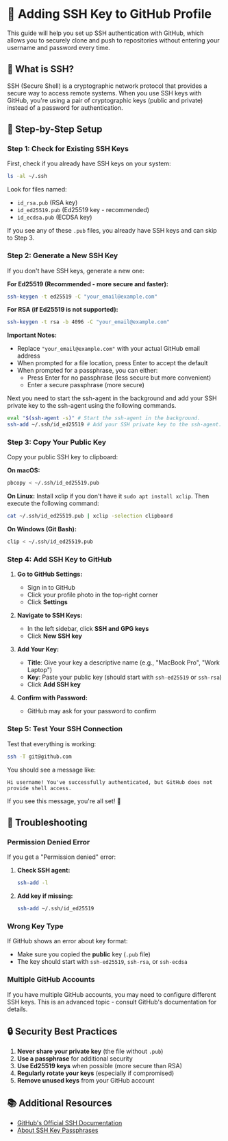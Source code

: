 # 🔑 Adding SSH Key to GitHub Profile

This guide will help you set up SSH authentication with GitHub, which allows you to securely clone and push to repositories without entering your username and password every time.

## 🎯 What is SSH?

SSH (Secure Shell) is a cryptographic network protocol that provides a secure way to access remote systems. When you use SSH keys with GitHub, you're using a pair of cryptographic keys (public and private) instead of a password for authentication.

## 🚀 Step-by-Step Setup

### Step 1: Check for Existing SSH Keys

First, check if you already have SSH keys on your system:

```bash
ls -al ~/.ssh
```

Look for files named:
- `id_rsa.pub` (RSA key)
- `id_ed25519.pub` (Ed25519 key - recommended)
- `id_ecdsa.pub` (ECDSA key)

If you see any of these `.pub` files, you already have SSH keys and can skip to Step 3.

### Step 2: Generate a New SSH Key

If you don't have SSH keys, generate a new one:

**For Ed25519 (Recommended - more secure and faster):**
```bash
ssh-keygen -t ed25519 -C "your_email@example.com"
```

**For RSA (if Ed25519 is not supported):**
```bash
ssh-keygen -t rsa -b 4096 -C "your_email@example.com"
```

**Important Notes:**
- Replace `"your_email@example.com"` with your actual GitHub email address
- When prompted for a file location, press Enter to accept the default
- When prompted for a passphrase, you can either:
  - Press Enter for no passphrase (less secure but more convenient)
  - Enter a secure passphrase (more secure)

Next you need to start the ssh-agent in the background and add your SSH private key to the ssh-agent using the following commands. 
```sh
eval "$(ssh-agent -s)" # Start the ssh-agent in the background.
ssh-add ~/.ssh/id_ed25519 # Add your SSH private key to the ssh-agent.
```


### Step 3: Copy Your Public Key

Copy your public SSH key to clipboard:

**On macOS:**
```bash
pbcopy < ~/.ssh/id_ed25519.pub
```

**On Linux:**
Install xclip if you don't have it `sudo apt install xclip`.
Then execute the following command:
```bash
cat ~/.ssh/id_ed25519.pub | xclip -selection clipboard
```

**On Windows (Git Bash):**
```bash
clip < ~/.ssh/id_ed25519.pub
```

### Step 4: Add SSH Key to GitHub

1. **Go to GitHub Settings:**
   - Sign in to GitHub
   - Click your profile photo in the top-right corner
   - Click **Settings**

2. **Navigate to SSH Keys:**
   - In the left sidebar, click **SSH and GPG keys**
   - Click **New SSH key**

3. **Add Your Key:**
   - **Title**: Give your key a descriptive name (e.g., "MacBook Pro", "Work Laptop")
   - **Key**: Paste your public key (should start with `ssh-ed25519` or `ssh-rsa`)
   - Click **Add SSH key**

4. **Confirm with Password:**
   - GitHub may ask for your password to confirm

### Step 5: Test Your SSH Connection

Test that everything is working:

```bash
ssh -T git@github.com
```

You should see a message like:
```
Hi username! You've successfully authenticated, but GitHub does not provide shell access.
```

If you see this message, you're all set! 🎉

## 🔧 Troubleshooting

### Permission Denied Error
If you get a "Permission denied" error:

1. **Check SSH agent:**
   ```bash
   ssh-add -l
   ```

2. **Add key if missing:**
   ```bash
   ssh-add ~/.ssh/id_ed25519
   ```

### Wrong Key Type
If GitHub shows an error about key format:
- Make sure you copied the **public** key (`.pub` file)
- The key should start with `ssh-ed25519`, `ssh-rsa`, or `ssh-ecdsa`

### Multiple GitHub Accounts
If you have multiple GitHub accounts, you may need to configure different SSH keys. This is an advanced topic - consult GitHub's documentation for details.

## 🔒 Security Best Practices

1. **Never share your private key** (the file without `.pub`)
2. **Use a passphrase** for additional security
3. **Use Ed25519 keys** when possible (more secure than RSA)
4. **Regularly rotate your keys** (especially if compromised)
5. **Remove unused keys** from your GitHub account

## 📚 Additional Resources

- [GitHub's Official SSH Documentation](https://docs.github.com/en/authentication/connecting-to-github-with-ssh)
- [About SSH Key Passphrases](https://docs.github.com/en/authentication/connecting-to-github-with-ssh/working-with-ssh-key-passphrases)


